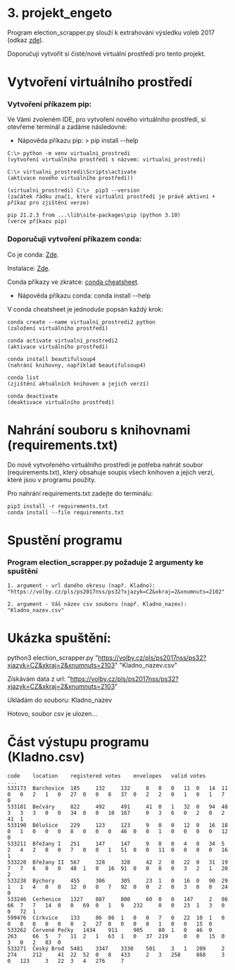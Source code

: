 # 3. projekt_engeto
Program election_scrapper.py slouží k extrahování výsledku voleb 2017 (odkaz [zde](https://volby.cz/pls/ps2017nss/ps3?xjazyk=CZ)).

Doporučuji vytvořit si čisté/nové virtuální prostředí pro tento projekt.

# Vytvoření virtuálního prostředí

### Vytvoření příkazem pip:
Ve Vámi zvoleném IDE, pro vytvoření nového virtuálního prostředí, si otevřeme terminál a zadáme následovné:

- Nápověda příkazu pip: > pip install --help

```
C:\> python -m venv virtualni_prostredi
(vytvoření virtuálního prostředí s názvem: virtualni_prostredi)

C:\> virtualni_prostredi\Scripts\activate
(aktivace nového virtuálního prostředí))

(virtualni_prostredi) C:\>  pip3 --version
(začátek řádku značí, které virtuální prostředí je právě aktivní + příkaz pro zjištění verze)

pip 21.2.3 from ...\lib\site-packages\pip (python 3.10)
(verze příkazu pip)
```

### Doporučuji vytvoření příkazem conda:

Co je conda: [Zde](https://docs.conda.io/en/latest/).

Instalace: [Zde](https://docs.conda.io/en/latest/miniconda.html).

Conda příkazy ve zkratce: [conda cheatsheet](https://docs.conda.io/projects/conda/en/4.6.0/_downloads/52a95608c49671267e40c689e0bc00ca/conda-cheatsheet.pdf).

- Nápověda příkazu conda: conda install --help

V conda cheatsheet je jednoduše popsán každý krok:

```
conda create --name virtualní_prostredi2 python
(založení virtuálního prostředí)

conda activate virtualní_prostredi2 
(aktivace virtuálního prostředí)

conda install beautifulsoup4
(nahrání knihovny, například beautifulsoup4)

conda list
(zjištění aktuálních knihoven a jejich verzí)

conda deactivate
(deaktivace virtuálního prostředí)
```

# Nahrání souboru s knihovnami (requirements.txt)

Do nově vytvořeného virtuálního prostředí je potřeba nahrát soubor (requirements.txt), který obsahuje soupis všech knihoven a jejich verzí, které jsou v programu použity.

Pro nahrání requirements.txt zadejte do terminálu:

```
pip3 install -r requirements.txt
conda install --file requirements.txt
```

# Spustění programu

### Program election_scrapper.py požaduje 2 argumenty ke spuštění
```
1. argument - url daného okresu (např. Kladno): "https://volby.cz/pls/ps2017nss/ps32?xjazyk=CZ&xkraj=2&xnumnuts=2102"

2. argument - Váš název csv souboru (např. Kladno_nazev): "Kladno_nazev.csv"
```

# Ukázka spuštění:

python3 election_scrapper.py "https://volby.cz/pls/ps2017nss/ps32?xjazyk=CZ&xkraj=2&xnumnuts=2103" "Kladno_nazev.csv"

Získávám data z url: "https://volby.cz/pls/ps2017nss/ps32?xjazyk=CZ&xkraj=2&xnumnuts=2103"

Ukládám do souboru: Kladno_nazev

Hotovo, soubor csv je ulozen...

# Část výstupu programu (Kladno.csv)

```
code 	location 	registered votes 	envelopes 	valid votes 	...
533173 	Barchovice 	185 	132 	132 	8 	0 	0 	11 	0 	14 	11 	0 	0 	2 	1 	0 	27 	0 	0 	8 	37 	0 	2 	2 	0 	1 	0 	1 	7 	0
533181 	Bečváry 	822 	492 	491 	41 	0 	1 	32 	0 	94 	48 	3 	3 	3 	0 	0 	34 	0 	0 	10 	167 	0 	3 	6 	0 	2 	0 	2 	41 	1
533190 	Bělušice 	229 	123 	123 	9 	0 	0 	12 	0 	16 	18 	0 	1 	0 	0 	0 	8 	0 	0 	0 	46 	0 	0 	1 	0 	0 	0 	0 	12 	0
533211 	Břežany I 	251 	147 	147 	9 	0 	0 	4 	0 	34 	5 	2 	4 	2 	0 	0 	7 	0 	0 	1 	51 	0 	0 	11 	0 	0 	0 	0 	16 	1
533220 	Břežany II 	567 	328 	328 	42 	2 	0 	22 	0 	31 	19 	7 	7 	6 	0 	0 	48 	1 	0 	16 	91 	0 	0 	8 	0 	3 	2 	1 	20 	2
533238 	Býchory 	455 	306 	305 	23 	1 	0 	16 	0 	90 	29 	1 	1 	4 	0 	0 	12 	0 	0 	7 	92 	0 	0 	2 	0 	3 	0 	0 	24 	0
533246 	Cerhenice 	1327 	807 	800 	60 	0 	0 	147 	2 	86 	66 	7 	7 	14 	0 	0 	69 	0 	1 	9 	232 	0 	0 	23 	1 	3 	0 	0 	72 	1
599476 	Církvice 	133 	86 	86 	1 	0 	0 	7 	0 	22 	10 	1 	0 	0 	0 	0 	0 	0 	0 	2 	27 	0 	0 	0 	0 	1 	0 	0 	15 	0
533262 	Červené Pečky 	1434 	911 	905 	80 	1 	0 	46 	0 	263 	66 	5 	7 	11 	2 	1 	63 	1 	0 	37 	219 	0 	0 	15 	0 	3 	0 	2 	83 	0
533271 	Český Brod 	5481 	3347 	3330 	501 	3 	1 	209 	2 	274 	212 	41 	22 	52 	0 	8 	433 	2 	3 	258 	868 	3 	0 	123 	3 	22 	3 	4 	276 	7
```
